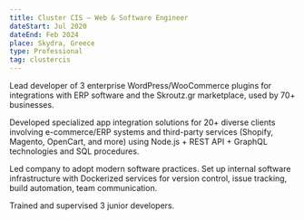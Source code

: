 ```yaml
---
title: Cluster CIS – Web & Software Engineer
dateStart: Jul 2020
dateEnd: Feb 2024
place: Skydra, Greece
type: Professional
tag: clustercis
---
```


Lead developer of 3 enterprise WordPress/WooCommerce plugins for integrations
with ERP software and the Skroutz.gr marketplace, used by 70+ businesses.

Developed specialized app integration solutions for 20+ diverse clients
involving e-commerce/ERP systems and third-party services (Shopify, Magento,
OpenCart, and more) using Node.js + REST API + GraphQL technologies and SQL
procedures.

Led company to adopt modern software practices. Set up internal software
infrastructure with Dockerized services for version control, issue tracking,
build automation, team communication.

Trained and supervised 3 junior developers.
